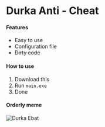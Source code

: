 # Durka Anti - Cheat

#### Features
- Easy to use
- Configuration file
- ~~Dirty code~~

#### How to use
1. Download this
1. Run `main.exe`
1. Done

#### Orderly meme
![Durka Ebat](https://cs10.pikabu.ru/post_img/big/2020/02/14/1/1581637383127016272.png "Durka Ebat")
